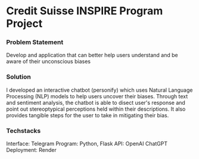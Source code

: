 # Credit Suisse INSPIRE Program Project
### Problem Statement
Develop and application that can better help users understand and be aware of their unconscious biases
### Solution
I developed an interactive chatbot (personify) which uses Natural Language Processing (NLP) models to help users uncover their biases. Through text and sentiment analysis, the chatbot is able to disect user's response and point out stereoptypical perceptions held within their descriptions. It also provides tangible steps for the user to take in mitigating their bias.  
### Techstacks
Interface: Telegram
Program: Python, Flask
API: OpenAI ChatGPT
Deployment: Render
